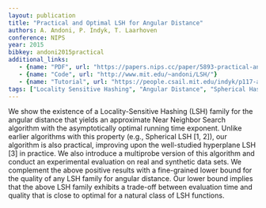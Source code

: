 ```yaml
---
layout: publication
title: "Practical and Optimal LSH for Angular Distance"
authors: A. Andoni, P. Indyk, T. Laarhoven
conference: NIPS
year: 2015
bibkey: andoni2015practical
additional_links:
   - {name: "PDF", url: "https://papers.nips.cc/paper/5893-practical-and-optimal-lsh-for-angular-distance.pdf"}
   - {name: "Code", url: "http://www.mit.edu/~andoni/LSH/"}
   - {name: "Tutorial", url: "https://people.csail.mit.edu/indyk/p117-andoni.pdf"}
tags: ["Locality Sensitive Hashing", "Angular Distance", "Spherical Hashing", "NIPS"]
---
```

We show the existence of a Locality-Sensitive Hashing (LSH) family for the angular
distance that yields an approximate Near Neighbor Search algorithm with the
asymptotically optimal running time exponent. Unlike earlier algorithms with this
property (e.g., Spherical LSH [1, 2]), our algorithm is also practical, improving
upon the well-studied hyperplane LSH [3] in practice. We also introduce a multiprobe
version of this algorithm and conduct an experimental evaluation on real
and synthetic data sets.
We complement the above positive results with a fine-grained lower bound for the
quality of any LSH family for angular distance. Our lower bound implies that the
above LSH family exhibits a trade-off between evaluation time and quality that is
close to optimal for a natural class of LSH functions.
